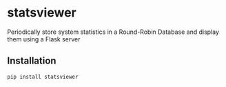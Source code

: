 # statsviewer

Periodically store system statistics in a Round-Robin Database
and display them using a Flask server

## Installation

```
pip install statsviewer
```